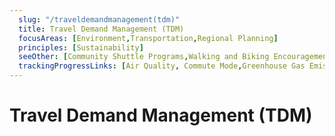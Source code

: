 ```yaml
---
  slug: "/traveldemandmanagement(tdm)"
  title: Travel Demand Management (TDM)
  focusAreas: [Environment,Transportation,Regional Planning]
  principles: [Sustainability]
  seeOther: [Community Shuttle Programs,Walking and Biking Encouragement Programs,Travel Demand Management]
  trackingProgressLinks: [Air Quality, Commute Mode,Greenhouse Gas Emissions,Miles Driven,Congestion]
---
```

# Travel Demand Management (TDM)